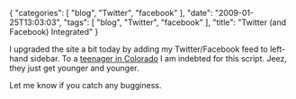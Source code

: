 {
    "categories": [
        "blog", 
        "Twitter", 
        "facebook"
    ], 
    "date": "2009-01-25T13:03:03", 
    "tags": [
        "blog", 
        "Twitter", 
        "facebook"
    ], 
    "title": "Twitter (and Facebook) Integrated"
}

I upgraded the site a bit today by adding my Twitter/Facebook feed to left-hand sidebar. To a <a href="http://spookyismy.name/resources/latest-twitter-update-with-phprss-_-part-one" target="_blank">teenager in Colorado</a> I am indebted for this script. Jeez, they just get younger and younger. 

Let me know if you catch any bugginess. 